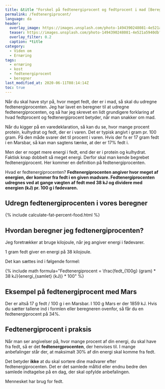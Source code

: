 ```yaml
---
title: &title "Forskel på fedtenergiprocent og fedtprocent i mad [Beregner]"
permalink: /fedtenergiprocent/
language: da
header:
  overlay_image: https://images.unsplash.com/photo-1494390248081-4e521a5940db?ixlib=rb-1.2.1&ixid=eyJhcHBfaWQiOjEyMDd9&auto=format&fit=crop&w=1900&q=5
  teaser: https://images.unsplash.com/photo-1494390248081-4e521a5940db?ixlib=rb-1.2.1&ixid=eyJhcHBfaWQiOjEyMDd9&auto=format&fit=crop&w=400&q=5
  overlay_filter: 0.2
  caption: *title
category:
  - Viden om
  - Ernæring
tags:
  - ernæring
  - kost
  - fedtenergiprocent
  - beregner
last_modified_at: 2020-06-11T08:14:14Z
toc: true
---
```


Når du skal have styr på, hvor meget fedt, der er i mad, så skal du udregne fedtenergiprocenten. Jeg har lavet en beregner til at udregne fedtenergiprocenten, og så har jeg skrevet en lidt grundigere forklaring af hvad fedtprocent og fedtenergiprocent betyder, når man snakker om mad.

Når du kigger på en varedeklaration, så kan du se, hvor mange procent protein, kulhydrat og fedt, der er i varen. Det er typisk angivt i gram pr. 100 gram. På den måde svarer det til procent i varen. Hvis der fx er 17 gram fedt i en Marsbar, så kan man sagtens tænke, at der er 17% fedt i.

Men der er noget mere energi i fedt, end der er i protein og kulhydrat. Faktisk knap dobbelt så meget energi. Derfor skal man kende begrebet fedtenergiprocent. Her kommer en definition på fedtenergiprocenten.

Hvad er fedtenergiprocenten? **Fedtenergiprocenten angiver hvor meget af energien, der kommer fra fedt i en given madvare. Fedtenergiprocenten udregnes ved at gange vægten af fedt med 38 kJ og dividere med energien (kJ) pr. 100 g i fødevaren.**

## Udregn fedtenergiprocenten i vores beregner

{% include calculate-fat-percent-food.html %}

## Hvordan beregner jeg fedtenergiprocenten?

Jeg foretrækker at bruge kilojoule, når jeg angiver energi i fødevarer. 

1 gram fedt giver en energi på 38 kilojoule.

Det kan sættes ind i følgende formel:

{% include math formula="Fedtenergiprocent = \frac{fedt_{100g} (gram) * 38 kJ}{energi_{samlet} (kJ)} * 100" %}

## Eksempel på fedtenergiprocent med Mars

Der er altså 17 g fedt / 100 g i en Marsbar. I 100 g Mars er der 1859 kJ. Hvis du sætter tallene ind i formlen eller beregneren ovenfor, så får du en fedtenergiprocent på 34%.

## Fedtenergiprocent i praksis

Når man ser angivelser på, hvor mange procent af din energi, du skal have fra fedt, så er det **fedtenergprocenten**, der henvises til. I mange anbefalinger står der, at maksimalt 30% af din energi skal komme fra fedt.

Det betyder **ikke** at du skal sortere dine madvarer efter fedtenergiprocenten. Det er det samlede måltid eller endnu bedre den samlede indtagelse på en dag, der skal opfylde anbefalingen.

Mennesket har brug for fedt.
